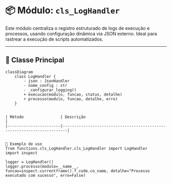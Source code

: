 # 📦 Módulo: `cls_LogHandler`

Este módulo centraliza o registro estruturado de logs de execução e processos, usando configuração dinâmica via JSON externo. Ideal para rastrear a execução de scripts automatizados.

---

## 🔧 Classe Principal

```mermaid
classDiagram
    class LogHandler {
        - json : JsonHandler
        - nome_config : str
        - _configurar_logging()
        + execucao(modulo, funcao, status, detalhe)
        + processo(modulo, funcao, detalhe, erro)
    }


| Método                | Descrição                                                              |
|-----------------------|------------------------------------------------------------------------|


🧪 Exemplo de uso
from functions.cls_LogHandler.cls_LogHandler import LogHandler
import inspect

logger = LogHandler()
logger.processo(modulo=__name__, funcao=inspect.currentframe().f_code.co_name, detalhe="Processo executado com sucesso", erro=False)